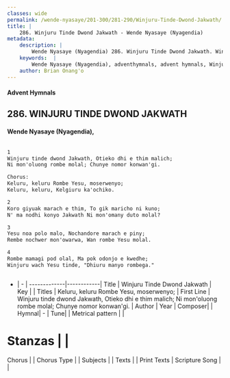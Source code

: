 ```yaml
---
classes: wide
permalink: /wende-nyasaye/201-300/281-290/Winjuru-Tinde-Dwond-Jakwath/
title: |
    286. Winjuru Tinde Dwond Jakwath - Wende Nyasaye (Nyagendia)
metadata:
    description: |
        Wende Nyasaye (Nyagendia) 286. Winjuru Tinde Dwond Jakwath. Winjuru tinde dwond Jakwath, Otieko dhi e thim malich; Ni mon'oluong rombe molal; Chunye nomor konwan'gi.  Chorus: Keluru, keluru Rombe Yesu, moserwenyo; Keluru, keluru, Kelgiuru ka'ochiko.  
    keywords:  |
        Wende Nyasaye (Nyagendia), adventhymnals, advent hymnals, Winjuru Tinde Dwond Jakwath, Winjuru tinde dwond Jakwath, Otieko dhi e thim malich; Ni mon'oluong rombe molal; Chunye nomor konwan'gi.. Keluru, keluru Rombe Yesu, moserwenyo;
    author: Brian Onang'o
---
```


#### Advent Hymnals
## 286. WINJURU TINDE DWOND JAKWATH
####  Wende Nyasaye (Nyagendia),

```txt

1
Winjuru tinde dwond Jakwath, Otieko dhi e thim malich;
Ni mon'oluong rombe molal; Chunye nomor konwan'gi.

Chorus:
Keluru, keluru Rombe Yesu, moserwenyo;
Keluru, keluru, Kelgiuru ka'ochiko.

2
Koro giyuak marach e thim, To gik maricho ni kuno;
N' ma nodhi konyo Jakwath Ni mon'omany duto molal?

3
Yesu noa polo malo, Nochandore marach e piny;
Rembe nochwer mon'owarwa, Wan rombe Yesu molal.

4
Rombe mamagi pod olal, Ma pok odonjo e kwedhe;
Winjuru wach Yesu tinde, "Dhiuru manyo rombega."



```

- |   -  |
-------------|------------|
Title | Winjuru Tinde Dwond Jakwath |
Key |  |
Titles | Keluru, keluru Rombe Yesu, moserwenyo; |
First Line | Winjuru tinde dwond Jakwath, Otieko dhi e thim malich; Ni mon'oluong rombe molal; Chunye nomor konwan'gi. |
Author | 
Year | 
Composer| |
Hymnal|  - |
Tune|  |
Metrical pattern | |
# Stanzas |  |
Chorus |  |
Chorus Type |  |
Subjects | |
Texts |  |
Print Texts | 
Scripture Song |  |
    
